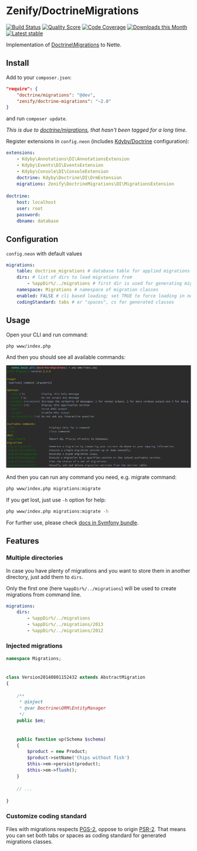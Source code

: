 # Zenify/DoctrineMigrations

[![Build Status](https://img.shields.io/travis/Zenify/DoctrineMigrations.svg?style=flat-square)](https://travis-ci.org/Zenify/DoctrineMigrations)
[![Quality Score](https://img.shields.io/scrutinizer/g/Zenify/DoctrineMigrations.svg?style=flat-square)](https://scrutinizer-ci.com/g/Zenify/DoctrineMigrations)
[![Code Coverage](https://img.shields.io/scrutinizer/coverage/g/Zenify/DoctrineMigrations.svg?style=flat-square)](https://scrutinizer-ci.com/g/Zenify/DoctrineMigrations)
[![Downloads this Month](https://img.shields.io/packagist/dm/zenify/doctrine-migrations.svg?style=flat-square)](https://packagist.org/packages/zenify/doctrine-migrations)
[![Latest stable](https://img.shields.io/packagist/v/zenify/doctrine-migrations.svg?style=flat-square)](https://packagist.org/packages/zenify/doctrine-migrations)

Implementation of [Doctrine\Migrations](http://docs.doctrine-project.org/projects/doctrine-migrations/en/latest/) to Nette.


## Install

Add to your `composer.json`:

```json
"require": {
    "doctrine/migrations": "@dev",
    "zenify/doctrine-migrations": "~2.0"
}
```

and run `composer update`.


*This is due to [doctrine/migrations](https://github.com/doctrine/migrations), that hasn't been tagged for a long time.*


Register extensions in `config.neon` (includes [Kdyby/Doctrine](https://github.com/kdyby/doctrine) configuration):

```yaml
extensions:
    - Kdyby\Annotations\DI\AnnotationsExtension
    - Kdyby\Events\DI\EventsExtension
    - Kdyby\Console\DI\ConsoleExtension
    doctrine: Kdyby\Doctrine\DI\OrmExtension
    migrations: Zenify\DoctrineMigrations\DI\MigrationsExtension

doctrine:
	host: localhost
	user: root
	password: 
	dbname: database
```


## Configuration

`config.neon` with default values

```yaml
migrations:
	table: doctrine_migrations # database table for applied migrations
	dirs: # list of dirs to load migrations from
		- %appDir%/../migrations # first dir is used for generating migrations
	namespace: Migrations # namespace of migration classes
	enabled: FALSE # cli based loading; set TRUE to force loading in non-cli
	codingStandard: tabs # or "spaces", cs for generated classes
```


## Usage

Open your CLI and run command:

```sh
php www/index.php
```

And then you should see all available commands:

![CLI commands](cli-commands.png)


And then you can run any command you need, e.g. migrate command:

```sh
php www/index.php migrations:migrate
```

If you get lost, just use `-h` option for help:

```sh
php www/index.php migrations:migrate -h
```


For further use, please check [docs in Symfony bundle](http://symfony.com/doc/current/bundles/DoctrineMigrationsBundle/index.html).


## Features


### Multiple directories

In case you have plenty of migrations and you want to store them in another directory, just add them to `dirs`.

Only the first one (here `%appDir%/../migrations`) will be used to create migrations from command line. 

```yaml
migrations:
	dirs:
		- %appDir%/../migrations
		- %appDir%/../migrations/2013
		- %appDir%/../migrations/2012
```


### Injected migrations

```php
namespace Migrations;


class Version20140801152432 extends AbstractMigration
{

	/**
	 * @inject
	 * @var Doctrine\ORM\EntityManager
	 */
	public $em;


	public function up(Schema $schema)
	{
		$product = new Product;
		$product->setName('Chips without fish')
		$this->em->persist(product);
		$this->em->flush();
	}

	// ...

}
```


### Customize coding standard

Files with migrations respects [PGS-2](php-guidelines.github.io/pgs-2/), oppose to origin [PSR-2](http://www.php-fig.org/psr/psr-2/).
That means you can set both tabs or spaces as coding standard for generated migrations classes.
